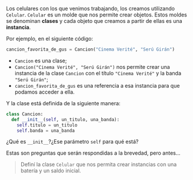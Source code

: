 Los celulares con los que venimos trabajando, los creamos utilizando `Celular`. `Celular` es un molde que nos permite crear objetos. Estos moldes se denominan **clases** y cada objeto que creamos a partir de ellas es una **instancia**. 

Por ejemplo, en el siguiente código:

```python
cancion_favorita_de_gus = Cancion("Cinema Verité", "Serú Girán")
```

* `Cancion` es una clase;
* `Cancion("Cinema Verité", "Serú Girán")` nos permite crear una instancia de la clase `Cancion` con el título `"Cinema Verité"` y la banda `"Serú Girán"`;
* `cancion_favorita_de_gus` es una referencia a esa instancia para que podamos acceder a ella.

Y la clase está definida de la siguiente manera:

```python
class Cancion:
  def __init__(self, un_titulo, una_banda):
    self.titulo = un_titulo
    self.banda = una_banda
```

¿Qué es `__init__`?¿Ese parámetro `self` para qué está? 

Estas son preguntas que serán respondidas a la brevedad, pero antes… 

> Definí la clase `Celular` que nos permita crear instancias con una batería y un saldo inicial.